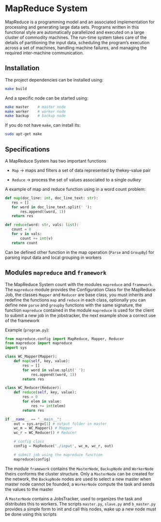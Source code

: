 # MapReduce System

MapReduce is a programming model and an associated implementation for processing and generating large data sets.
Programs written in this functional style are automatically parallelized and executed on a large cluster of commodity machines.
The run-time system takes care of the details of partitioning the input data, scheduling the program’s execution across a set of machines, handling machine failures, and managing the required inter-machine communication.

## Installation

The project dependencies can be installed using:

```bash
make build
```

And a specific node can be started using:

```bash
make master    # master node
make worker    # worker node
make backup    # backup node
```

If you do not have ```make```, can install its:

```bash
sudo apt-get make
```

## Specifications

A MapReduce System has two important functions

- ```Map``` -> maps and filters a set of data represented by thekey-value pair

- ```Reduce``` -> process the set of values associated to a single _outkey_

A example of map and reduce function using in a word count problem:

```python
def map(doc_line: int, doc_line_text: str):
   res = []
   for word in doc_line_text.split(' '):
       res.append((word, 1))
   return res

def reduce(word: str, vals: list):
   count = 0
   for v in vals:
       count += int(v)
   return count
```

Can be defined other function in the map operation (```Parse``` and ```GroupBy```) for parsing input data and local grouping in workers

## Modules ```mapreduce``` and ```framework```

The MapReduce System count with the modules ```mapreduce``` and ```framework```. The ```mapreduce``` module provides the Configuration Class for the MapReduce Job, the classes ```Mapper``` and ```Reducer``` are base class, you must inherits and redefine the functions ```map``` and ```reduce``` in each class, optionally you can define new
```parse``` and ```groupby``` functions with the same signature, the function ```mapreduce``` contained in the 
module ```mapreduce``` is used for the client to submit a new job in the jobstracker, the next example show a correct use of the framework 

Example (```program.py```):

```python
from mapreduce.config import MapReduce, Mapper, Reducer
from mapreduce import mapreduce
import sys

class WC_Mapper(Mapper):
    def map(self, key, value):
        res = []
        for word in value.split(' '):
            res.append((word, 1))
        return res

class WC_Reducer(Reducer):
    def reduce(self, key, value):
        res = 0
        for elem in value:
            res += int(elem)
        return res

if __name__ == "__main__":
    out = sys.argv[1] # output folder in master
    wc_m = WC_Mapper() # Mapper
    wc_r = WC_Reducer() # Reducer

    # config class
    config = MapReduce('./input', wc_m, wc_r, out) 

    # submit job using the mapreduce function
    mapreduce(config)

```

The module ```framework``` contains the ```MasterNode```, ```BackupNode``` and ```WorkerNode``` theirs conforms the cluster 
structure. Only a ```MasterNode``` can be created for the network, the ```BackupNode``` nodes are used to select a new master when 
master node cannot be founded, a ```WorkerNode``` compute the task and sends the values to the master

A ```MasterNode``` contains a JobsTracker, used to organizes the task and distributes this to workers. The scripts ```master.py```,
```slave.py``` and ```b_master.py``` provides a simple form to init and call this nodes, wake up a new node must be done using this 
scripts